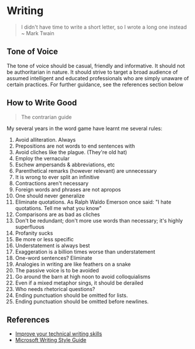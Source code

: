 # Writing

> I didn't have time to write a short letter, so I wrote a long one instead ~ Mark Twain

## Tone of Voice

The tone of voice should be casual, friendly and informative. It should not be authoritarian in nature. It should strive to target a broad audience of assumed intelligent and educated professionals who are simply unaware of certain practices. For further guidance, see the references section below

## How to Write Good

> The contrarian guide

My several years in the word game have learnt me several rules:

1. Avoid alliteration. Always
2. Prepositions are not words to end sentences with
3. Avoid cliches like the plague. (They're old hat)
4. Employ the vernacular
5. Eschew ampersands & abbreviations, etc
6. Parenthetical remarks (however relevant) are unnecessary
7. It is wrong to ever split an infinitive
8. Contractions aren't necessary
9. Foreign words and phrases are not apropos
10. One should never generalize
11. Eliminate quotations. As Ralph Waldo Emerson once said: "I hate quotations. Tell me what you know"
12. Comparisons are as bad as cliches
13. Don't be redundant; don't more use words than necessary; it's highly superfluous
14. Profanity sucks
15. Be more or less specific
16. Understatement is always best
17. Exaggeration is a billion times worse than understatement
18. One-word sentences? Eliminate
19. Analogies in writing are like feathers on a snake
20. The passive voice is to be avoided
21. Go around the barn at high noon to avoid colloquialisms
22. Even if a mixed metaphor sings, it should be derailed
23. Who needs rhetorical questions?
24. Ending punctuation should be omitted for lists.
25. Ending punctuation should be omitted before newlines.

## References

- [Improve your technical writing skills](https://www.eecs.qmul.ac.uk/~norman/papers/good_writing/Technical%20writing.pdf)
- [Microsoft Writing Style Guide](https://docs.microsoft.com/en-us/style-guide/welcome/)
